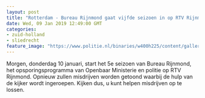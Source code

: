 ```yaml
---
layout: post
title: "Rotterdam - Bureau Rijnmond gaat vijfde seizoen in op RTV Rijnmond"
date: Wed, 09 Jan 2019 12:49:00 GMT
categories: 
- zuid-holland 
- sliedrecht 
feature_image: "https://www.politie.nl/binaries/w400h225/content/gallery/politie/nieuws/2019/januari/07-rt/woordvoering-jan-2019.jpg"
---
```


Morgen, donderdag 10 januari, start het 5e seizoen van Bureau Rijnmond, het opsporingsprogramma van Openbaar Ministerie en politie op RTV Rijnmond. Opnieuw zullen misdrijven  worden getoond waarbij de hulp van de kijker wordt ingeroepen. Kijken dus, u kunt helpen misdrijven op te lossen.
